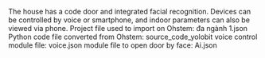 The house has a code door and integrated facial recognition. Devices can be controlled by voice or smartphone, and indoor parameters can also be viewed via phone.
Project file used to import on Ohstem: đa ngành 1.json
Python code file converted from Ohstem: source_code_yolobit
voice control module file: voice.json
module file to open door by face: Ai.json